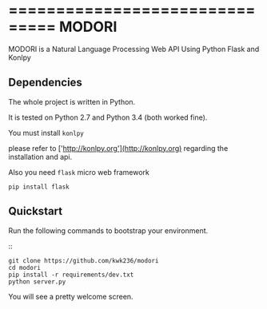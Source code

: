 ===============================
MODORI
===============================

MODORI is a Natural Language Processing Web API Using Python Flask and Konlpy

Dependencies
----------

The whole project is written in Python.

It is tested on Python 2.7 and Python 3.4 (both worked fine).


You must install `konlpy`

please refer to ['http://konlpy.org'](http://konlpy.org) regarding the installation and api.

Also you need `flask` micro web framework

`pip install flask`

Quickstart
----------

Run the following commands to bootstrap your environment.


::

    git clone https://github.com/kwk236/modori
    cd modori
    pip install -r requirements/dev.txt
    python server.py

You will see a pretty welcome screen.
